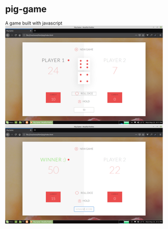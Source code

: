 # pig-game
A game built with javascript
![screenshot 1](Screenshot.png)
![screenshot 2](Screenshot2.png)
